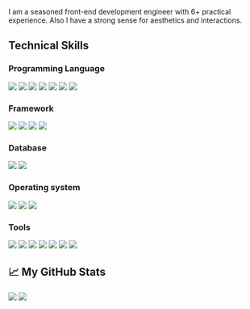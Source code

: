 I am a seasoned front-end development engineer with 6+ practical experience. Also I have a strong sense for aesthetics and interactions.

<!--
- 🔭 I’m currently working on ...
- 🌱 I’m currently learning ...
- 👯 I’m looking to collaborate on ...
- 🤔 I’m looking for help with ...
- 💬 Ask me about ...
- 📫 How to reach me: ...
- 😄 Pronouns: ...
- ⚡ Fun fact: ...
-->

## Technical Skills

### Programming Language

<div>
  <img src="https://img.shields.io/static/v1?label=&message=Typescript&style=flat-square&logo=typescript&color=1D1F21&" />
  <img src="https://img.shields.io/static/v1?label=&message=Javascript&style=flat-square&logo=javascript&color=1D1F21&" />
  <img src="https://img.shields.io/static/v1?label=&message=Go&style=flat-square&logo=Go&color=1D1F21&" />
  <img src="https://img.shields.io/static/v1?label=&message=Html5&style=flat-square&logo=Html5&color=1D1F21&" />
  <img src="https://img.shields.io/static/v1?label=&message=CSS3&style=flat-square&logo=CSS3&color=1D1F21&" />
  <img src="https://img.shields.io/static/v1?label=&message=GraphQL&style=flat-square&logo=GraphQL&color=1D1F21&" />
        <img src ="https://img.shields.io/static/v1?label=&message=Sass&style=flat-square&logo=Sass&color=1D1F21&" />
</div>

### Framework

<div>
  <img src="https://img.shields.io/static/v1?label=&message=React&style=flat-square&logo=React&color=1D1F21&" />
  <img src="https://img.shields.io/static/v1?label=&message=Vue.JS&style=flat-square&logo=Vue.js&color=1D1F21&" />
  <img src="https://img.shields.io/static/v1?label=&message=NextJS&style=flat-square&logo=Next.js&color=1D1F21&" />
  <img src="https://img.shields.io/static/v1?label=&message=Redux&style=flat-square&logo=Redux&color=1D1F21&" />
</div>

### Database

<div>
  <img src="https://img.shields.io/static/v1?label=&message=MySQL&style=flat-square&logo=MySQL&color=1D1F21&" />
  <img src="https://img.shields.io/static/v1?label=&message=Redis&style=flat-square&logo=Redis&color=1D1F21&" />
</div>
  
### Operating system

<div>
  <img src="https://img.shields.io/static/v1?label=&message=MacOS&style=flat-square&logo=MacOS&color=1D1F21&" />
  <img src="https://img.shields.io/static/v1?label=&message=Ubuntu&style=flat-square&logo=Ubuntu&color=1D1F21&" />
  <img src="https://img.shields.io/static/v1?label=&message=Window&style=flat-square&logo=Window&color=1D1F21&" />
</div>

### Tools

<div>
  <img src="https://img.shields.io/static/v1?label=&message=Eslint&style=flat-square&logo=Eslint&color=1D1F21&" />
  <img src="https://img.shields.io/static/v1?label=&message=Prettier&style=flat-square&logo=Prettier&color=1D1F21&" />
  <img src="https://img.shields.io/static/v1?label=&message=Jest&style=flat-square&logo=Jest&color=1D1F21&" />
  <img src="https://img.shields.io/static/v1?label=&message=Cypress&style=flat-square&logo=Cypress&color=1D1F21&" />
  <img src="https://img.shields.io/static/v1?label=&message=Npm&style=flat-square&logo=Npm&color=1D1F21&" />
  <img src="https://img.shields.io/static/v1?label=&message=Yarn&style=flat-square&logo=Yarn&color=1D1F21&" />
  <img src="https://img.shields.io/static/v1?label=&message=Webpack&style=flat-square&logo=Webpack&color=1D1F21&" />
</div>
  
## 📈 My GitHub Stats
  
<img align="center" src="https://github-readme-stats.vercel.app/api/top-langs/?username=90arther&&hide=html,makefile,c%2B%2B,c,vcl,groff,dockerfile,shell,objective-c&title_color=ffffff&text_color=c9cacc&icon_color=2bbc8a&bg_color=1d1f21&count_private=true&langs_count=3" />

<img align="center" src="https://github-readme-stats.vercel.app/api?username=90arther&show_icons=true&line_height=27&count_private=true&title_color=ffffff&text_color=c9cacc&icon_color=2bbc8a&bg_color=1d1f21" />
